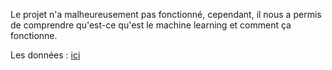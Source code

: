 Le projet n'a malheureusement pas fonctionné, cependant, il nous a permis de comprendre qu'est-ce qu'est le machine learning et comment ça fonctionne.

Les données : [ici](https://drive.google.com/file/d/1izWL6k1DtS0FyiB1iTbKY7vjWn0CyqE1/view?usp=sharing)

